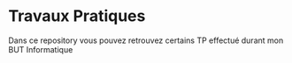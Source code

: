 # Travaux Pratiques

Dans ce repository vous pouvez retrouvez certains TP effectué durant mon BUT Informatique
